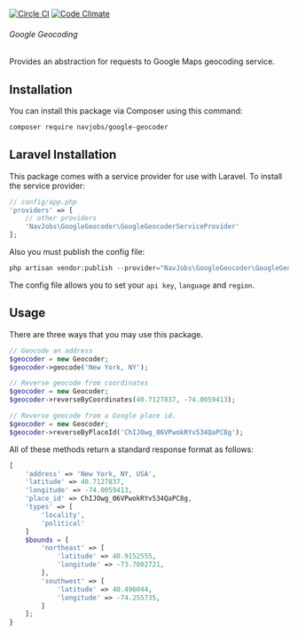 [![Circle CI](https://circleci.com/gh/ConstructionJobs/google-geocoder.svg?style=shield)](https://circleci.com/gh/navjobs/google-geocoder)
[![Code Climate](https://codeclimate.com/github/navjobs/google-geocoder/badges/gpa.svg)](https://codeclimate.com/github/navjobs/google-geocoder)

###### Google Geocoding
Provides an abstraction for requests to Google Maps geocoding service.

## Installation
You can install this package via Composer using this command:

```bash
composer require navjobs/google-geocoder
```

## Laravel Installation
This package comes with a service provider for use with Laravel. To install the service provider:

```php
// config/app.php
'providers' => [
    // other providers
    'NavJobs\GoogleGeocoder\GoogleGeocoderServiceProvider'
];
```

Also you must publish the config file:

```php
php artisan vendor:publish --provider="NavJobs\GoogleGeocoder\GoogleGeocoderServiceProvider"
```

The config file allows you to set your `api key`, `language` and `region`.

## Usage

There are three ways that you may use this package.

```php
// Geocode an address
$geocoder = new Geocoder;
$geocoder->geocode('New York, NY');

// Reverse geocode from coordinates
$geocoder = new Geocoder;
$geocoder->reverseByCoordinates(40.7127837, -74.0059413);

// Reverse geocode from a Google place id.
$geocoder = new Geocoder;
$geocoder->reverseByPlaceId('ChIJOwg_06VPwokRYv534QaPC8g');
```

All of these methods return a standard response format as follows:

```php
[
    'address' => 'New York, NY, USA',
    'latitude' => 40.7127837,
    'longitude' => -74.0059413,
    'place_id' => ChIJOwg_06VPwokRYv534QaPC8g,
    'types' => [
        'locality',
        'political'
    ]
    $bounds = [
        'northeast' => [
            'latitude' => 40.9152555,
            'longitude' => -73.7002721,
        ],
        'southwest' => [
            'latitude' => 40.496044,
            'longitude' => -74.255735,
        ]
    ];
}
```

